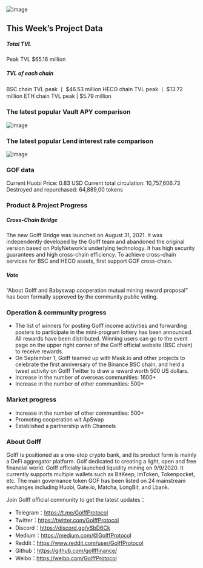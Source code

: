 ![image](http://docs.golff.com/blog/page/14.jpg)

## This Week’s Project Data

##### Total TVL

Peak TVL $65.16 million

##### TVL of each chain

BSC chain TVL peak 丨 $46.53 million
HECO chain TVL peak 丨 $13.72 million
ETH chain TVL peak | $5.79 million

### The latest popular Vault APY comparison

![image](http://docs.golff.com/blog/page/12.png)

### The latest popular Lend interest rate comparison

![image](http://docs.golff.com/blog/page/13.png)

### GOF data

Current Huobi Price: 0.83 USD
Current total circulation: 10,757,606.73
Destroyed and repurchased: 64,889,00 tokens

### Product & Project Progress

##### Cross-Chain Bridge

The new Golff Bridge was launched on August 31, 2021. It was independently developed by the Golff team and abandoned the original version based on PolyNetwork’s underlying technology. It has high security guarantees and high cross-chain efficiency. To achieve cross-chain services for BSC and HECO assets, first support GOF cross-chain.

##### Vote

“About Golff and Babyswap cooperation mutual mining reward proposal” has been formally approved by the community public voting.

### Operation & community progress

- The list of winners for posting Golff income activities and forwarding posters to participate in the mini-program lottery has been announced. All rewards have been distributed. Winning users can go to the event page on the upper right corner of the Golff official website (BSC chain) to receive rewards.
- On September 1, Golff teamed up with Mask.io and other projects to celebrate the first anniversary of the Binance BSC chain, and held a tweet activity on Golff Twitter to draw a reward worth 500 US dollars.
- Increase in the number of overseas communities: 1600+
- Increase in the number of other communities: 500+

### Market progress

- Increase in the number of other communities: 500+
- Promoting cooperation wit ApSwap
- Established a partnership with Channels

### About Golff

Golff is positioned as a one-stop crypto bank, and its product form is mainly a DeFi aggregator platform. Golf dedicated to creating a light, open and free financial world. Golff officially launched liquidity mining on 9/9/2020. It currently supports multiple wallets such as BitKeep, imToken, Tokenpocket, etc. The main governance token GOF has been listed on 24 mainstream exchanges including Huobi, Gate.io, Matcha, LongBit, and Lbank.

Join Golff official community to get the latest updates：
- Telegram：https://t.me/GolffProtocol
- Twitter：https://twitter.com/GolffProtocol
- Discord：https://discord.gg/ySbD6Ck
- Medium：https://medium.com/@GolffProtocol
- Reddit：https://www.reddit.com/user/GolffProtocol
- Github：https://github.com/golfffinance/
- Weibo：https://weibo.com/GolffProtocol
